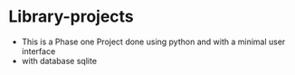 # Library-projects
- This is a Phase one Project done using python and with a minimal user interface 
- with database sqlite 
